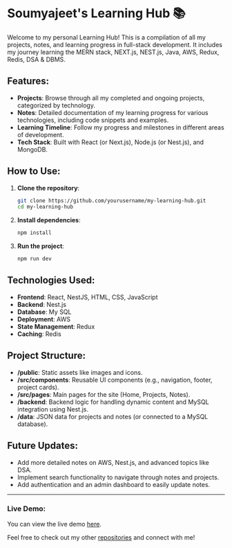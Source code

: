 # Soumyajeet's Learning Hub 📚

Welcome to my personal Learning Hub! This is a compilation of all my projects, notes, and learning progress in full-stack development. It includes my journey learning the MERN stack, NEXT.js, NEST.js, Java, AWS, Redux, Redis, DSA & DBMS.

## Features:
- **Projects**: Browse through all my completed and ongoing projects, categorized by technology.
- **Notes**: Detailed documentation of my learning progress for various technologies, including code snippets and examples.
- **Learning Timeline**: Follow my progress and milestones in different areas of development.
- **Tech Stack**: Built with React (or Next.js), Node.js (or Nest.js), and MongoDB.

## How to Use:
1. **Clone the repository**:
   ```bash
   git clone https://github.com/yourusername/my-learning-hub.git
   cd my-learning-hub

2. **Install dependencies**:
   ```bash
   npm install
   
3. **Run the project**:
    ```bash
    npm run dev
    
    
## Technologies Used:
- **Frontend**: React, NestJS, HTML, CSS, JavaScript
- **Backend**: Nest.js
- **Database**: My SQL
- **Deployment**: AWS
- **State Management**: Redux
- **Caching**: Redis


## Project Structure:
- **/public**: Static assets like images and icons.
- **/src/components**: Reusable UI components (e.g., navigation, footer, project cards).
- **/src/pages**: Main pages for the site (Home, Projects, Notes).
- **/backend**: Backend logic for handling dynamic content and MySQL integration using Nest.js.
- **/data**: JSON data for projects and notes (or connected to a MySQL database).

## Future Updates:
- Add more detailed notes on AWS, Nest.js, and advanced topics like DSA.
- Implement search functionality to navigate through notes and projects.
- Add authentication and an admin dashboard to easily update notes.

___

### Live Demo:
You can view the live demo [here](#).

Feel free to check out my other [repositories](https://github.com/fishtank1?tab=repositories) and connect with me!
